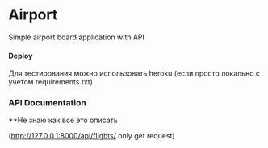 # Airport
Simple airport board application with API

#### Deploy ### 
Для тестирования можно использовать heroku (если просто локально с учетом requirements.txt)

### API Documentation 
**Не знаю как все это описать

(http://127.0.0.1:8000/api/flights/ only get request)
